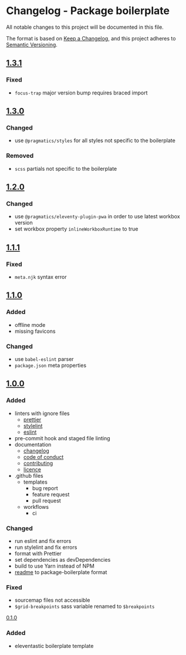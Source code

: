 # Changelog - Package boilerplate

All notable changes to this project will be documented in this file.

The format is based on [Keep a Changelog](https://keepachangelog.com/en/1.0.0/),
and this project adheres to [Semantic Versioning](https://semver.org/spec/v2.0.0.html).

## [1.3.1]

### Fixed

- `focus-trap` major version bump requires braced import

## [1.3.0]

### Changed

- use `@pragmatics/styles` for all styles not specific to the boilerplate

### Removed

- `scss` partials not specific to the boilerplate

## [1.2.0]

### Changed

- use `@pragmatics/eleventy-plugin-pwa` in order to use latest workbox version
- set workbox property `inlineWorkboxRuntime` to true

## [1.1.1]

### Fixed

- `meta.njk` syntax error

## [1.1.0]

### Added

- offline mode
- missing favicons

### Changed

- use `babel-eslint` parser
- `package.json` meta properties

## [1.0.0]

### Added

- linters with ignore files
  - [prettier](.prettierrc.yml)
  - [stylelint](.stylelintrc.yml)
  - [eslint](.eslintrc.yml)
- pre-commit hook and staged file linting
- documentation
  - [changelog](CHANGELOG.md)
  - [code of conduct](CODE_OF_CONDUCT.md)
  - [contributing](CONTRIBUTING.md)
  - [licence](LICENSE.md)
- .github files
  - templates
    - bug report
    - feature request
    - pull request
  - workflows
    - ci

### Changed

- run eslint and fix errors
- run stylelint and fix errors
- format with Prettier
- set dependencies as devDependencies
- build to use Yarn instead of NPM
- [readme](README.md) to package-boilerplate format

### Fixed

- sourcemap files not accessible
- `$grid-breakpoints` sass variable renamed to `$breakpoints`

[0.1.0]

### Added

- eleventastic boilerplate template

[1.3.1]: https://github.com/pvds/package-boilerplate/tree/1.3.1
[1.3.0]: https://github.com/pvds/package-boilerplate/tree/1.3.0
[1.2.0]: https://github.com/pvds/package-boilerplate/tree/1.2.0
[1.1.1]: https://github.com/pvds/package-boilerplate/tree/1.1.1
[1.1.0]: https://github.com/pvds/package-boilerplate/tree/1.1.0
[1.0.0]: https://github.com/pvds/package-boilerplate/tree/1.0.0
[0.1.0]: https://github.com/pvds/package-boilerplate/tree/0.1.0
[package-boilerplate]: https://github.com/pvds/package-boilerplate
